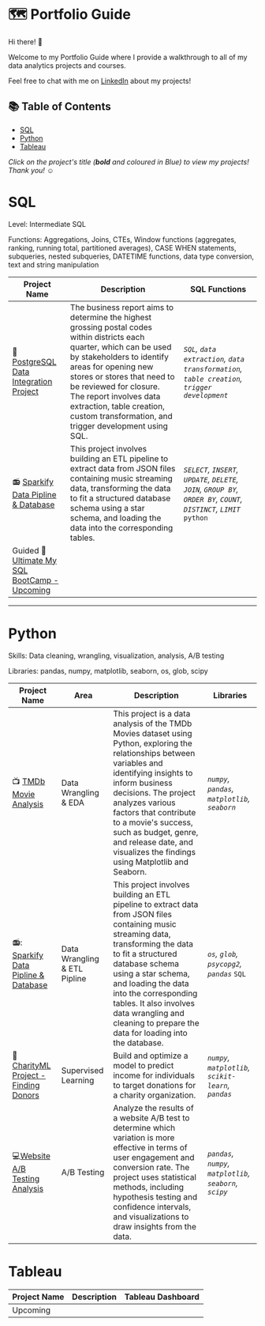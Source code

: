 # 🗺 Portfolio Guide

Hi there! :wave:

Welcome to my Portfolio Guide where I provide a walkthrough to all of my data analytics projects and courses.

Feel free to chat with me on [LinkedIn](https://www.linkedin.com/in/tonirstewart/) about my projects!

## 📚 Table of Contents
- [SQL](#sql)
- [Python](#python)
- [Tableau](#tableau)

_Click on the project's title (**bold** and coloured in Blue) to view my projects! Thank you! ☺️_

# SQL

Level: Intermediate SQL

Functions: Aggregations, Joins, CTEs, Window functions (aggregates, ranking, running total, partitioned averages), CASE WHEN statements, subqueries, nested subqueries, DATETIME functions, data type conversion, text and string manipulation

| Project Name | Description | SQL Functions |
|---|---|---|
| :vhs: [PostgreSQL Data Integration Project](https://github.com/ToniRose92/PostgreSQL-Data-Integration-Project) | The business report aims to determine the highest grossing postal codes within districts each quarter, which can be used by stakeholders to identify areas for opening new stores or stores that need to be reviewed for closure. The report involves data extraction, table creation, custom transformation, and trigger development using SQL. | _`SQL`, `data extraction`, `data transformation`, `table creation`, `trigger development`_ |  
| :radio: [Sparkify Data Pipline & Database](https://github.com/ToniRose92/Sparkify-Data-Pipline-Database)   | This project involves building an ETL pipeline to extract data from JSON files containing music streaming data, transforming the data to fit a structured database schema using a star schema, and loading the data into the corresponding tables.	  | _`SELECT`, `INSERT`, `UPDATE`, `DELETE`, `JOIN`, `GROUP BY`, `ORDER BY`, `COUNT`, `DISTINCT`, `LIMIT`_ `python`|
| Guided :iphone: [Ultimate My SQL BootCamp - Upcoming]()  |  |  | 


***

# Python

Skills: Data cleaning, wrangling, visualization, analysis, A/B testing

Libraries: pandas, numpy, matplotlib, seaborn, os, glob, scipy

| Project Name | Area | Description | Libraries |    
|---|---|---|---|
| 📺 [TMDb Movie Analysis](https://github.com/ToniRose92/TMDb-Movies)| Data Wrangling & EDA | This project is a data analysis of the TMDb Movies dataset using Python, exploring the relationships between variables and identifying insights to inform business decisions. The project analyzes various factors that contribute to a movie's success, such as budget, genre, and release date, and visualizes the findings using Matplotlib and Seaborn. | _`numpy`, `pandas`, `matplotlib`, `seaborn`_ |   
| 📻: [Sparkify Data Pipline & Database](https://github.com/ToniRose92/Sparkify-Data-Pipline-Database)	| Data Wrangling & ETL Pipline  | This project involves building an ETL pipeline to extract data from JSON files containing music streaming data, transforming the data to fit a structured database schema using a star schema, and loading the data into the corresponding tables. It also involves data wrangling and cleaning to prepare the data for loading into the database.  | _`os`, `glob`, `psycopg2`, `pandas`_ `SQL` |
| 💸 [CharityML Project - Finding Donors](https://github.com/ToniRose92/CharityML-Project---Finding-Donors)	| Supervised Learning  | Build and optimize a model to predict income for individuals to target donations for a charity organization.  | _`numpy`, `matplotlib`, `scikit-learn`, `pandas`_  |
| 💻[Website A/B Testing Analysis](https://github.com/ToniRose92/Website-A-B-Test-Analysis)	|  A/B Testing   |  Analyze the results of a website A/B test to determine which variation is more effective in terms of user engagement and conversion rate. The project uses statistical methods, including hypothesis testing and confidence intervals, and visualizations to draw insights from the data.    |  _`pandas`, `numpy`, `matplotlib`, `seaborn`, `scipy`_   |

# Tableau

| Project Name | Description | Tableau Dashboard |
|---|---|---|
| Upcoming |  |  |
